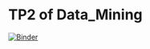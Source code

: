 # TP2 of Data_Mining
[![Binder](https://mybinder.org/badge_logo.svg)](https://mybinder.org/v2/gh/AhlemBrahmi/Data_Mining/main?labpath=TP2%20:Segmentation)
